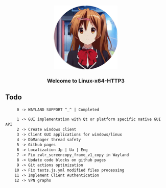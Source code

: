 <p align="center">
  <img src="./github-pages/images/tenor-nibutani.gif" alt="Example" width="200" height="200">
</p>

<h3 align="center">Welcome to Linux-x64-HTTP3</h3>

## Todo

```
     0 -> WAYLAND SUPPORT ^_^ | Completed
```

```
     1 -> GUI implementation with Qt or platform specific native GUI API 
     2 -> Create windows client
     3 -> Client GUI applications for windows/linux
     4 -> DbManager thread safety
     5 -> Github pages
     6 -> Localization Jp | Ua | Eng
     7 -> Fix zwlr_screencopy_frame_v1_copy in Wayland
     8 -> Update code blocks on github pages
     9 -> Git actions optimization
    10 -> Fix texts.js.yml modified files processing
    11 -> Implement Client Authentication
    12 -> VPN graphs
```
